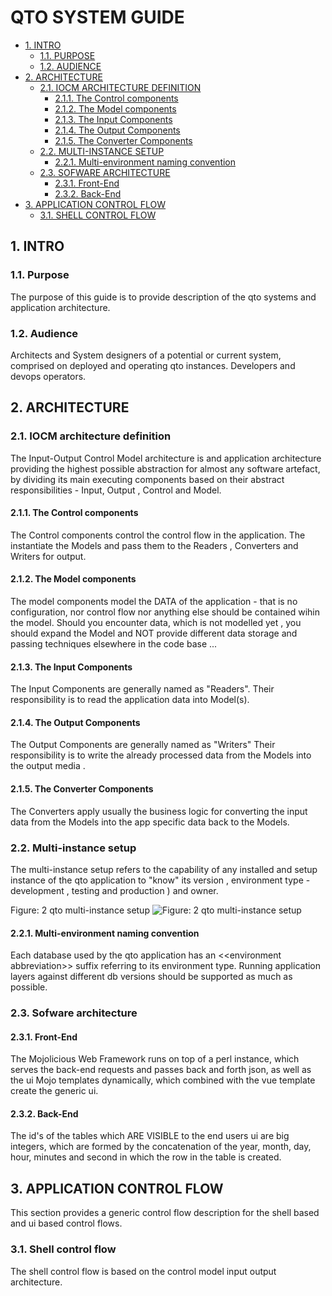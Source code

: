 #  QTO SYSTEM GUIDE
* [1. INTRO](#1-intro)
  * [1.1. PURPOSE](#11-purpose)
  * [1.2. AUDIENCE](#12-audience)
* [2. ARCHITECTURE](#2-architecture)
  * [2.1. IOCM ARCHITECTURE DEFINITION](#21-iocm-architecture-definition)
    * [2.1.1. The Control components](#211-the-control-components)
    * [2.1.2. The Model components](#212-the-model-components)
    * [2.1.3. The Input Components](#213-the-input-components)
    * [2.1.4. The Output Components](#214-the-output-components)
    * [2.1.5. The Converter Components](#215-the-converter-components)
  * [2.2. MULTI-INSTANCE SETUP](#22-multi-instance-setup)
    * [2.2.1. Multi-environment naming convention](#221-multi-environment-naming-convention)
  * [2.3. SOFWARE ARCHITECTURE](#23-sofware-architecture)
    * [2.3.1. Front-End](#231-front-end)
    * [2.3.2. Back-End](#232-back-end)
* [3. APPLICATION CONTROL FLOW ](#3-application-control-flow-)
  * [3.1. SHELL CONTROL FLOW](#31-shell-control-flow)




    

## 1. INTRO


    

### 1.1. Purpose
The purpose of this guide is to provide description of the qto systems and application architecture.

    

### 1.2. Audience
Architects and System designers of a potential or current system, comprised on deployed and operating qto instances. Developers and devops operators.

    

## 2. ARCHITECTURE


    

### 2.1. IOCM architecture definition
The Input-Output Control Model architecture is and application architecture providing the highest possible abstraction for almost any software artefact, by dividing its main executing components based on their abstract responsibilities - Input, Output , Control and Model. 

    

#### 2.1.1. The Control components
The Control components control the control flow in the application. The instantiate the Models and pass them to the Readers , Converters and Writers for output. 

    

#### 2.1.2. The Model components
The model components model the DATA of the application - that is no configuration, nor control flow nor anything else should be contained wihin the model. 
Should you encounter data, which is not modelled yet , you should expand the Model and NOT provide different data storage and passing techniques elsewhere in the code base ... 

    

#### 2.1.3. The Input Components
The Input Components are generally named as "Readers". Their responsibility is to read the application data into Model(s). 

    

#### 2.1.4. The Output Components
The Output Components are generally named as "Writers" Their responsibility is to write the already processed data from the Models into the output media . 

    

#### 2.1.5. The Converter Components
The Converters apply usually the business logic for converting the input data from the Models into the app specific data back to the Models. 

    

### 2.2. Multi-instance setup
The multi-instance setup refers to the capability of any installed and setup instance of the qto application to "know" its version , environment type  - development , testing and production ) and owner.


Figure: 2
qto multi-instance setup
![Figure: 2
qto multi-instance setup](https://github.com/YordanGeorgiev/qto/blob/v0.6.6/doc/img/system_guide/multi-env-setup.png?raw=true)

    

#### 2.2.1. Multi-environment naming convention
Each database used by the qto application has an &lt;&lt;environment abbreviation&gt;&gt; suffix referring to its environment type. Running application layers against different db versions should be supported as much as possible.  

    

### 2.3. Sofware architecture


    

#### 2.3.1. Front-End
The Mojolicious Web Framework runs on top of a perl instance, which serves the back-end requests and passes back and forth json, as well as the ui Mojo templates dynamically, which combined with the vue template create the generic ui. 

    

#### 2.3.2. Back-End
The id's of the tables which ARE VISIBLE to the end users ui are big integers, which are formed by the concatenation of the year, month, day, hour, minutes and second in which the row in the table is created. 

    

## 3. APPLICATION CONTROL FLOW 
This section provides a generic control flow description for the shell based and ui based control flows. 

    

### 3.1. Shell control flow
The shell control flow is based on the control model input output architecture. 

    

